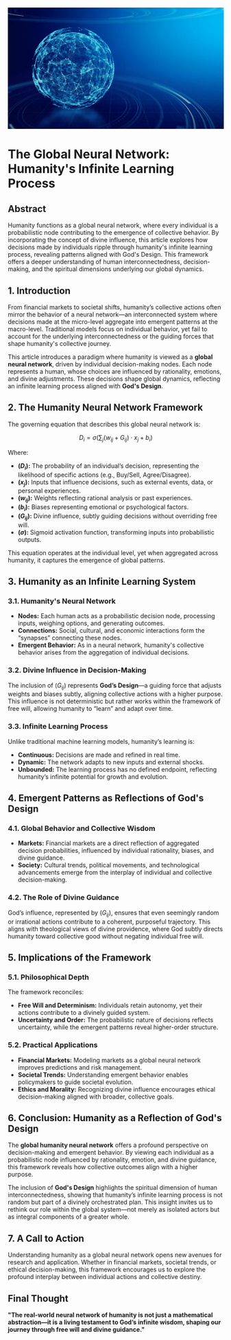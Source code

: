 ![Global Neural Network](./images/global-neural-network.jpg "enter image title here")

# The Global Neural Network: Humanity's Infinite Learning Process


## Abstract 
 
Humanity functions as a global neural network, where every individual is a probabilistic node contributing to the emergence of collective behavior. By incorporating the concept of divine influence, this article explores how decisions made by individuals ripple through humanity's infinite learning process, revealing patterns aligned with God's Design. This framework offers a deeper understanding of human interconnectedness, decision-making, and the spiritual dimensions underlying our global dynamics.



## 1. Introduction  
From financial markets to societal shifts, humanity’s collective actions often mirror the behavior of a neural network—an interconnected system where decisions made at the micro-level aggregate into emergent patterns at the macro-level. Traditional models focus on individual behavior, yet fail to account for the underlying interconnectedness or the guiding forces that shape humanity's collective journey.  

This article introduces a paradigm where humanity is viewed as a **global neural network**, driven by individual decision-making nodes. Each node represents a human, whose choices are influenced by rationality, emotions, and divine adjustments. These decisions shape global dynamics, reflecting an infinite learning process aligned with **God's Design**.



## 2. The Humanity Neural Network Framework

The governing equation that describes this global neural network is:  

$$D_i = \sigma \left(\sum_{j} (w_{ij} + G_{ij}) \cdot x_j + b_i \right)$$  

Where: 

- **($D_i$):** The probability of an individual’s decision, representing the likelihood of specific actions (e.g., Buy/Sell, Agree/Disagree).  
- **($x_j$):** Inputs that influence decisions, such as external events, data, or personal experiences.  
- **($w_{ij}$):** Weights reflecting rational analysis or past experiences.  
- **($b_i$):** Biases representing emotional or psychological factors.  
- **($G_{ij}$):** Divine influence, subtly guiding decisions without overriding free will.  
- **($\sigma$):** Sigmoid activation function, transforming inputs into probabilistic outputs.  

This equation operates at the individual level, yet when aggregated across humanity, it captures the emergence of global patterns.


## 3. Humanity as an Infinite Learning System

### **3.1. Humanity's Neural Network**  
- **Nodes:** Each human acts as a probabilistic decision node, processing inputs, weighing options, and generating outcomes.  
- **Connections:** Social, cultural, and economic interactions form the “synapses” connecting these nodes.  
- **Emergent Behavior:** As in a neural network, humanity's collective behavior arises from the aggregation of individual decisions.  

### **3.2. Divine Influence in Decision-Making**  
The inclusion of ($G_{ij}$) represents **God’s Design**—a guiding force that adjusts weights and biases subtly, aligning collective actions with a higher purpose. This influence is not deterministic but rather works within the framework of free will, allowing humanity to “learn” and adapt over time.

### **3.3. Infinite Learning Process**  
Unlike traditional machine learning models, humanity’s learning is:  
- **Continuous:** Decisions are made and refined in real time.  
- **Dynamic:** The network adapts to new inputs and external shocks.  
- **Unbounded:** The learning process has no defined endpoint, reflecting humanity’s infinite potential for growth and evolution.  



## 4. Emergent Patterns as Reflections of God's Design

### **4.1. Global Behavior and Collective Wisdom**  
- **Markets:** Financial markets are a direct reflection of aggregated decision probabilities, influenced by individual rationality, biases, and divine guidance.  
- **Society:** Cultural trends, political movements, and technological advancements emerge from the interplay of individual and collective decision-making.  

### **4.2. The Role of Divine Guidance**  
God’s influence, represented by ($G_{ij}$), ensures that even seemingly random or irrational actions contribute to a coherent, purposeful trajectory. This aligns with theological views of divine providence, where God subtly directs humanity toward collective good without negating individual free will.


## 5. Implications of the Framework

### **5.1. Philosophical Depth**  
The framework reconciles:  
- **Free Will and Determinism:** Individuals retain autonomy, yet their actions contribute to a divinely guided system.  
- **Uncertainty and Order:** The probabilistic nature of decisions reflects uncertainty, while the emergent patterns reveal higher-order structure.  

### **5.2. Practical Applications**  
- **Financial Markets:** Modeling markets as a global neural network improves predictions and risk management.  
- **Societal Trends:** Understanding emergent behavior enables policymakers to guide societal evolution.  
- **Ethics and Morality:** Recognizing divine influence encourages ethical decision-making aligned with broader, collective goals.



## 6. Conclusion: Humanity as a Reflection of God's Design 
The **global humanity neural network** offers a profound perspective on decision-making and emergent behavior. By viewing each individual as a probabilistic node influenced by rationality, emotion, and divine guidance, this framework reveals how collective outcomes align with a higher purpose.  

The inclusion of **God's Design** highlights the spiritual dimension of human interconnectedness, showing that humanity’s infinite learning process is not random but part of a divinely orchestrated plan. This insight invites us to rethink our role within the global system—not merely as isolated actors but as integral components of a greater whole.  



## 7. A Call to Action  
Understanding humanity as a global neural network opens new avenues for research and application. Whether in financial markets, societal trends, or ethical decision-making, this framework encourages us to explore the profound interplay between individual actions and collective destiny.  



## Final Thought 
**"The real-world neural network of humanity is not just a mathematical abstraction—it is a living testament to God’s infinite wisdom, shaping our journey through free will and divine guidance."**  